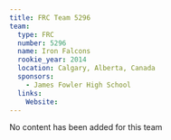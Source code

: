 ```yaml
---
title: FRC Team 5296
team:
  type: FRC
  number: 5296
  name: Iron Falcons
  rookie_year: 2014
  location: Calgary, Alberta, Canada
  sponsors:
    - James Fowler High School
  links:
    Website: 
---
```

No content has been added for this team